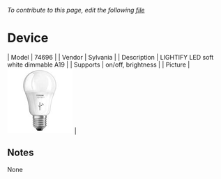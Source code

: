 
*To contribute to this page, edit the following
[file](https://github.com/Koenkk/zigbee2mqtt.io/blob/master/docgen/device_page_notes.js)*

# Device

| Model | 74696  |
| Vendor  | Sylvania  |
| Description | LIGHTIFY LED soft white dimmable A19 |
| Supports | on/off, brightness |
| Picture | ![../images/devices/74696.jpg](../images/devices/74696.jpg) |

## Notes

None
